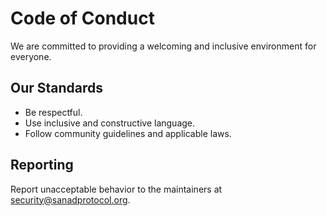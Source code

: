 # Code of Conduct

We are committed to providing a welcoming and inclusive environment for everyone.

## Our Standards

- Be respectful.
- Use inclusive and constructive language.
- Follow community guidelines and applicable laws.

## Reporting

Report unacceptable behavior to the maintainers at security@sanadprotocol.org.